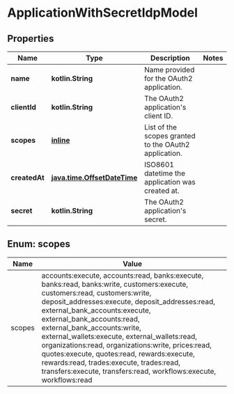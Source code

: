 
# ApplicationWithSecretIdpModel

## Properties
Name | Type | Description | Notes
------------ | ------------- | ------------- | -------------
**name** | **kotlin.String** | Name provided for the OAuth2 application. | 
**clientId** | **kotlin.String** | The OAuth2 application&#39;s client ID. | 
**scopes** | [**inline**](#kotlin.collections.List&lt;Scopes&gt;) | List of the scopes granted to the OAuth2 application. | 
**createdAt** | [**java.time.OffsetDateTime**](java.time.OffsetDateTime.md) | ISO8601 datetime the application was created at. | 
**secret** | **kotlin.String** | The OAuth2 application&#39;s secret. | 


<a name="kotlin.collections.List<Scopes>"></a>
## Enum: scopes
Name | Value
---- | -----
scopes | accounts:execute, accounts:read, banks:execute, banks:read, banks:write, customers:execute, customers:read, customers:write, deposit_addresses:execute, deposit_addresses:read, external_bank_accounts:execute, external_bank_accounts:read, external_bank_accounts:write, external_wallets:execute, external_wallets:read, organizations:read, organizations:write, prices:read, quotes:execute, quotes:read, rewards:execute, rewards:read, trades:execute, trades:read, transfers:execute, transfers:read, workflows:execute, workflows:read



